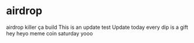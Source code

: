 # airdrop
airdrop killer
ça build
This is an update
test
Update today
every dip is a gift
hey
heyo
meme coin
saturday
yooo
